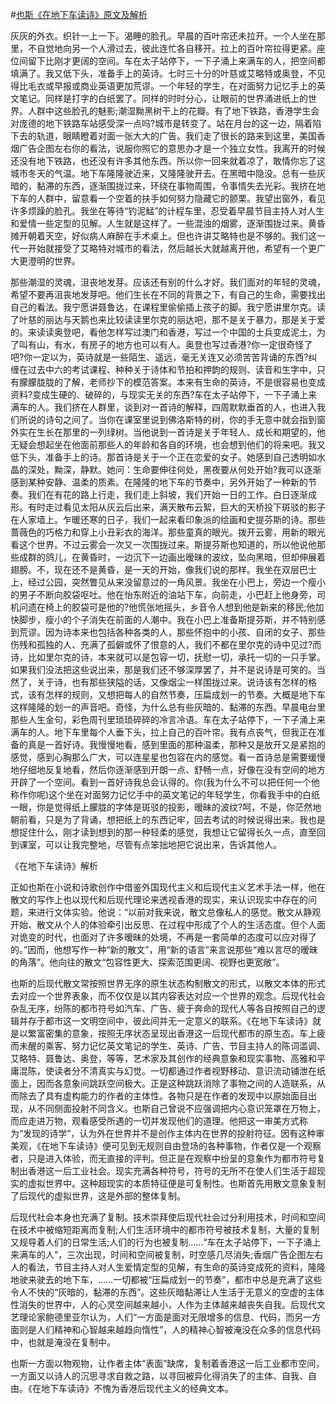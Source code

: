 #[也斯《在地下车读诗》原文及解析](https://www.vrrw.net/wx/8668.html)

灰灰的外衣。织针一上一下。渴睡的脸孔。早晨的百叶帘还未拉开。一个人坐在那里，不自觉地向另一个人滑过去，彼此连忙各自移开。拉上的百叶帘拉得更紧。座位间留下比刚才更阔的空间。车在太子站停下，一下子涌上来满车的人，把空间都填满了。我又低下头，准备手上的英诗。七时三十分的叶慈或艾略特或奥登，不见得比毛衣或早报或商业英语更加荒谬。一个年轻的学生，在对面努力记忆手上的英文笔记。同样是打字的白纸罢了。同样的时时分心，让眼前的世界涌进纸上的世界。人群中这些脸孔的魅影;潮湿黝黑树干上的花瓣。有了地下铁路，香港学生会对庞德的地下铁路车站感受深一点吗?城市是转变了。站在月台的这一边，隔着陷下去的轨道，眼睛瞪着对面一张大大的广告。我们走了很长的路来到这里，美国香烟广告企图左右你的看法，说服你照它的意思办才是一个独立女性。我离开的时候还没有地下铁路，也还没有许多其他东西。所以你一回来就着凉了，敢情你忘了这城市冬天的气温。地下车隆隆驶近来，又隆隆驶开去。在黑暗中隐没。总有一些灰暗的，黏滞的东西，逐渐围拢过来，环绕在事物周围，令事情失去光彩。我挤在地下车的人群中，留意看一个空着的扶手如何努力隐藏它的颤栗。我望出窗外，看见许多烦躁的脸孔。我坐在等待“钓泥鯭”的计程车里，忍受着早晨节目主持人对人生和爱情一些定型的见解。人生就是这样了。一些混浊的烟雾，逐渐围拢过来。黄昏摊开朝着天空，好似病人麻醉在手术桌上。但也许讲艾略特也是不够的。我们这一代一开始就接受了艾略特对城市的看法，然后越长大就越离开他，希望有一个更广大更澄明的世界。



那些潮湿的灵魂，沮丧地发芽。应该还有别的什么才好。我们面对的年轻的灵魂，希望不要再沮丧地发芽吧。他们生长在不同的背景之下，有自己的生命，需要找出自己的看法。我宁愿讲聂鲁达，在课程里偷偷插上孩子的脚。我宁愿讲里尔克。读了叶慈的丽达与天鹅也来比较读读里尔克的丽达吧，那不是关于暴力，那是关于爱的。来读读奥登吧，看他怎样写过澳门和香港，写过一个中国的士兵变成泥土，为了叫有山，有水，有房子的地方也可以有人。奥登也写过香港?你一定很奇怪了吧?你一定以为，英诗就是一些陌生、遥远，毫无关连又必须苦苦背诵的东西?纠缠在过去中六的考试课程、种种关于诗体和节拍和押韵的规则、读音和生字中，只有朦朦胧胧的了解，老师抄下的模范答案。本来有生命的英诗，不是很容易也变成资料?变成生硬的、破碎的，与现实无关的东西?车在太子站停下，一下子涌上来满车的人。我们挤在人群里，谈到对一首诗的解释，四周默默垂首的人，也进入我们所说的诗句之间了。当你在课室里说到佛洛斯特的树，你的手无意中就会指到窗外实在生长在那里的一列绿树。当他说到一首诗是关于年轻人、成长和期望的，他无疑会想起坐在他面前那些人的年龄和各自的环境，也会想到他们的将来吧。我又低下头，准备手上的诗。那首诗是关于一个正在恋爱的女子。她感到自己透明如水晶的深处，黝深，静默。她问：生命要伸往何处，黑夜要从何处开始?我可以逐渐感到某种安静、温柔的质素。在隆隆的地下车的节奏中，另外开始了一种新的节奏。我们在有花的路上行走，我们走上斜坡，我们开始一日的工作。白日逐渐成形。有时走过看见太阳从灰云后出来，满天散布云絮，巨大的天桥投下斑驳的影子在人家墙上。乍暖还寒的日子，我们一起来看印象派的绘画和史提芬斯的诗。那些蔷薇色的巧格力和穿上小丑彩衣的海洋。那些童真的眼光。拨开云雾，用新的眼光看这个世界。不过云雾会一次又一次围拢过来。斯提芬斯也知道的，所以他说他那些成群的鸽儿，在黄昏时，一边沉下一边画出暧昧的波纹，坠向黑暗，但却伸展着翅膀。不，现在还不是黄昏，是一天的开始，像我们说的那样。我坐在双层巴士上，经过公园，突然瞥见从来没留意过的一角风景。我坐在小巴上，旁边一个瘦小的男子不断向胶袋呕吐。他在怡东附近的油站下车，向前走，小巴赶上他身旁，司机问遗在椅上的胶袋可是他的?他慌张地摇头，乡音令人想到他是新来的移民;他加快脚步，瘦小的个子消失在前面的人潮中。我在小巴上准备斯提芬斯，并不特别感到荒谬。因为诗本来也包括各种各类的人，那些怀抱中的小孩、自闭的女子、那些伤残和孤独的人、充满了孤僻或怀了恨意的人，我们不都在里尔克的诗中见过?而诗，比如里尔克的诗，本来就可以是包容一切，抚慰一切，承托一切的一只手掌。如果我们没法把这些说出来，那是我们还不够深厚罢了，并不是说诗是可笑的。当然了，关于诗，也有那些狭隘的话，又像烟尘一样围拢过来。说诗该有怎样的格式，该有怎样的规则，又想把每人的自然节奏，压扁成划一的节奏。大概是地下车这样隆隆的划一的声音吧。奇怪，为什么总有些灰暗的、黏滞的东西。早晨电台里那些人生金句，彩色周刊里琐琐碎碎的冷言冷语。车在太子站停下，一下子涌上来满车的人。地下车里每个人垂下头，拉上自己的百叶帘。我有点丧气，但我正在准备的真是一首好诗。我慢慢地看，感到里面的那种温柔，那种又是放开又是紧抱的感觉，感到心胸那么广大，可以连星星也包容在内的感觉。看一首诗总是需要缓慢地仔细地反复地看，然后你逐渐感到开朗一点、舒畅一点，好像在没有空间的地方开辟了一个空间。看到一首好诗我总会认得的。你(我为什么不可以把任何一个他称作你呢)这个坐在对面努力记忆手中的英文笔记的年轻学生，你看我手中的白纸一眼，你是觉得纸上朦胧的字体是斑驳的投影，暧昧的波纹?呵，不是，你茫然地朝前看，只是为了背诵，想把纸上的东西记牢，回去考试的时候说得出来。我也是想捉住什么，刚才读到想到的那一种轻柔的感觉，我想让它留得长久一点，直至回到课室，可以让我完整地，尽管有点笨拙地把它说出来，告诉其他人。

《在地下车读诗》解析

正如也斯在小说和诗歌创作中借鉴外国现代主义和后现代主义艺术手法一样，他在散文的写作上也以现代和后现代理论来透视香港的现实，来认识现实中存在的问题，来进行文体实验。他说：“以前对我来说，散文总像私人的感觉。散文从静观开始、散文从个人的体验牵引出反思、在过程中形成了个人的生活态度。但个人面对诡变的时代，也面对了许多暧昧的处境，不再是一套简单的态度可以应对得了的。”因而，他想写作一种“新的散文”，用“新的语言”来言说那些“难以言尽的暧昧的角落”。他向往的散文“包容性更大、探索范围更阔、视野也更宽敞”。

也斯的后现代散文常按照世界无序的原生状态构制散文的形式，以散文本体的形式去对应一个世界表象，而不仅仅是以其内容表达对应一个世界的观念。后现代社会杂乱无序，纷陈的都市符号如汽车、广告、疲于奔命的现代人等各自按照自己的逻辑并存于都市这一文明空间中，彼此间并无一定意义的联系。《在地下车读诗》就是以繁富密集的意象，按照无序状态呈现出香港这一后现代都市的原生态。车上疲而未醒的乘客、努力记忆英文笔记的学生、英诗、广告、节目主持人的陈词滥调、艾略特、聂鲁达、奥登，等等，艺术家及其创作的经典意象和现实事物、高雅和平庸混陈，使读者分不清真实与幻觉。一切都通过作者视野移动、意识流动铺泄在纸面上，因而各意象间跳跃空间极大。正是这种跳跃消除了事物之间的人造联系，从而除去了具有虚构能力的作者的主体性。各物只是在作者的发现中以原始面目出现，从不同侧面投射不同含义。也斯自己曾说不应强调把内心意识笼罩在万物上，而应走进万物，观看感受所遇的一切并发现他们的道理。他把这一审美方式称为“发现的诗学”，认为外在世界并不是创作主体内在世界的投射符征。因有这种审美观，《在地下车读诗》便可见到无规则自由登场的各种事物，作者仅是一个观察者，只是进入体验，而无直接的评判。但正是在观察中纷呈的意象作为都市符号复制出香港这一后工业社会。现实充满各种符号，符号的无所不在使人们生活于超现实的虚拟世界中。这种超现实的本质特征便是可复制性。也斯首先用散文意象复制了后现代的虚拟世界，这是外部的整体复制。

后现代社会本身也充满了复制。技术崇拜使后现代社会过分利用技术，时间和空间在技术中被缩短距离而复制;人们生活环境中的都市符号被技术复制，大量的复制又规导着人们的日常生活;人们的行为也被复制……“车在太子站停下，一下子涌上来满车的人”，三次出现，时间和空间被复制，时空感几尽消失;香烟广告企图左右人的看法，节目主持人对人生爱情定型的见解，有生命的英诗变成死的资料，隆隆地驶来驶去的地下车，……一切都被“压扁成划一的节奏”，都市中总是充满了这些令人不快的“灰暗的，黏滞的东西”。这些灰暗黏滞让人生活于无意义的空虚的主体性消失的世界中，人的心灵空间越来越小，人作为主体越来越丧失自我。后现代文艺理论家鲍德里亚尔认为，人们“一方面是面对无限增多的信息、代码，而另一方面则是人们精神和心智越来越趋向惰性”，人的精神心智被淹没在众多的信息代码中，也就是淹没在复制中。

也斯一方面以物观物，让作者主体“表面”缺席，复制着香港这一后工业都市空间，一方面又以诗人的沉思寻求自救之路，以寻回被异化得消失了的主体、自我、自由。《在地下车读诗》不愧为香港后现代主义的经典文本。


